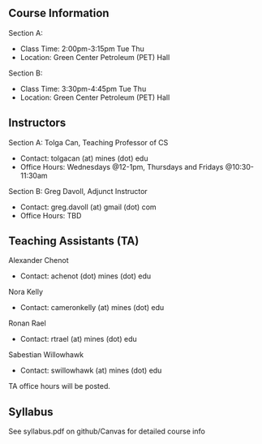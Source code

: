 ## Course Information

Section A:

- Class Time: 2:00pm-3:15pm Tue Thu
- Location: Green Center Petroleum (PET) Hall

Section B:

- Class Time: 3:30pm-4:45pm Tue Thu
- Location: Green Center Petroleum (PET) Hall


## Instructors

Section A: Tolga Can, Teaching Professor of CS

- Contact: tolgacan (at) mines (dot) edu
- Office Hours: Wednesdays @12-1pm, Thursdays and Fridays @10:30-11:30am

Section B: Greg Davoll, Adjunct Instructor

- Contact: greg.davoll (at) gmail (dot) com 
- Office Hours: TBD

## Teaching Assistants (TA)

Alexander Chenot

- Contact: achenot (dot) mines (dot) edu

Nora Kelly

- Contact: cameronkelly (at) mines (dot) edu

Ronan Rael

- Contact: rtrael (at) mines (dot) edu

Sabestian Willowhawk

- Contact: swillowhawk (at) mines (dot) edu

TA office hours will be posted.

## Syllabus

See syllabus.pdf on github/Canvas for detailed course info

